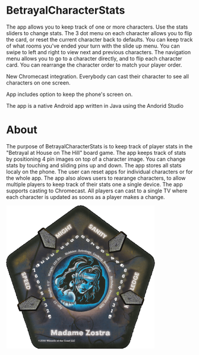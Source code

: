 # BetrayalCharacterStats

The app allows you to keep track of one or more characters.
Use the stats sliders to change stats. The 3 dot menu on each character allows you to flip the card, or reset the current character back to defaults.
You can keep track of what rooms you've ended your turn with the slide up menu.
You can swipe to left and right to view next and previous characters.
The navigation menu allows you to go to a character directly, and to flip each character card.
You can rearrange the character order to match your player order.

New Chromecast integration.
Everybody can cast their character to see all characters on one screen.

App includes option to keep the phone's screen on.

The app is a native Android app written in Java using the Andorid Studio

# About
The purpose of BetrayalCharacterStats is to keep track of player stats in the "Betrayal at House on The Hill" board game. The app keeps track of stats by positioning 4 pin images on top of a character image. You can change stats by touching and sliding pins up and down. The app stores all stats localy on the phone. The user can reset apps for individual characters or for the whole app. The app also alows users to rearange characters, to allow multiple players to keep track of their stats one a single device. The app supports casting to Chromecast. All players can cast to a single TV where each character is updated as soons as a player makes a change.

<img src="/docs/Character.PNG" alt="character" width="400px">
